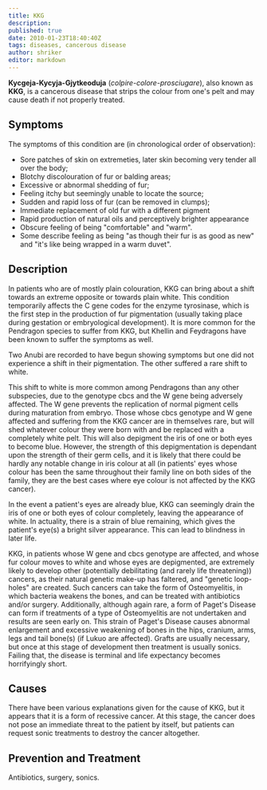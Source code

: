 ```yaml
---
title: KKG
description:
published: true
date: 2010-01-23T18:40:40Z
tags: diseases, cancerous disease
author: shriker
editor: markdown
---
```


**Kycgeja-Kycyja-Gjytkeoduja** (*colpire-colore-prosciugare*), also known as **KKG**, is a cancerous disease that strips the colour from one's pelt and may cause death if not properly treated.

Symptoms
--------

The symptoms of this condition are (in chronological order of observation):

-   Sore patches of skin on extremeties, later skin becoming very tender all over the body;
-   Blotchy discolouration of fur or balding areas;
-   Excessive or abnormal shedding of fur;
-   Feeling itchy but seemingly unable to locate the source;
-   Sudden and rapid loss of fur (can be removed in clumps);
-   Immediate replacement of old fur with a different pigment
-   Rapid production of natural oils and perceptively brighter appearance
-   Obscure feeling of being "comfortable" and "warm".
-   Some describe feeling as being "as though their fur is as good as new" and "it's like being wrapped in a warm duvet".

Description
-----------

In patients who are of mostly plain colouration, KKG can bring about a shift towards an extreme opposite or towards plain white. This condition temporarily affects the C gene codes for the enzyme tyrosinase, which is the first step in the production of fur pigmentation (usually taking place during gestation or embryological development). It is more common for the Pendragon species to suffer from KKG, but Khellin and Feydragons have been known to suffer the symptoms as well.

Two Anubi are recorded to have begun showing symptoms but one did not experience a shift in their pigmentation. The other suffered a rare shift to white.

This shift to white is more common among Pendragons than any other subspecies, due to the genotype cbcs and the W gene being adversely affected. The W gene prevents the replication of normal pigment cells during maturation from embryo. Those whose cbcs genotype and W gene affected and suffering from the KKG cancer are in themselves rare, but will shed whatever colour they were born with and be replaced with a completely white pelt. This will also depigment the iris of one or both eyes to become blue. However, the strength of this depigmentation is dependant upon the strength of their germ cells, and it is likely that there could be hardly any notable change in iris colour at all (in patients' eyes whose colour has been the same throughout their family line on both sides of the family, they are the best cases where eye colour is not affected by the KKG cancer).

In the event a patient's eyes are already blue, KKG can seemingly drain the iris of one or both eyes of colour completely, leaving the appearance of white. In actuality, there is a strain of blue remaining, which gives the patient's eye(s) a bright silver appearance. This can lead to blindness in later life.

KKG, in patients whose W gene and cbcs genotype are affected, and whose fur colour moves to white and whose eyes are depigmented, are extremely likely to develop other (potentially debilitating (and rarely life threatening)) cancers, as their natural genetic make-up has faltered, and "genetic loop-holes" are created. Such cancers can take the form of Osteomyelitis, in which bacteria weakens the bones, and can be treated with antibiotics and/or surgery. Additionally, although again rare, a form of Paget's Disease can form if treatments of a type of Osteomyelitis are not undertaken and results are seen early on. This strain of Paget's Disease causes abnormal enlargement and excessive weakening of bones in the hips, cranium, arms, legs and tail bone(s) (if Lukuo are affected). Grafts are usually necessary, but once at this stage of development then treatment is usually sonics. Failing that, the disease is terminal and life expectancy becomes horrifyingly short.

Causes
------

There have been various explanations given for the cause of KKG, but it appears that it is a form of recessive cancer. At this stage, the cancer does not pose an immediate threat to the patient by itself, but patients can request sonic treatments to destroy the cancer altogether.

Prevention and Treatment
------------------------

Antibiotics, surgery, sonics.